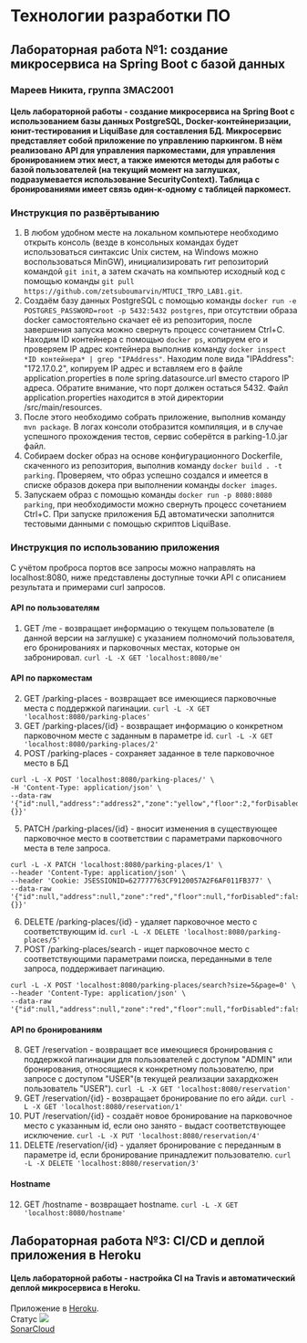 # Технологии разработки ПО
## Лабораторная работа №1: создание микросервиса на Spring Boot с базой данных
### Мареев Никита, группа 3MAC2001
#### Цель лабораторной работы - создание микросервиса на Spring Boot с использованием базы данных PostgreSQL, Docker-контейнеризации, юнит-тестирования и LiquiBase для составления БД. Микросервис представляет собой приложение по управлению паркингом. В нём реализовано API для управления паркоместами, для управления бронированием этих мест, а также имеются методы для работы с базой пользователей (на текущий момент на заглушках, подразумевается использование SecurityContext). Таблица с бронированиями имеет связь один-к-одному с таблицей паркомест.

### Инструкция по развёртыванию
1. В любом удобном месте на локальном компьютере необходимо открыть консоль (везде в консольных командах будет использоваться синтаксис Unix систем, на Windows можно воспользоваться MinGW), инициализировать гит репозиторий командой `git init`, а затем скачать на компьютер исходный код с помощью команды `git pull https://github.com/zetsuboumarvin/MTUCI_TRPO_LAB1.git`.
2. Создаём базу данных PostgreSQL с помощью команды `docker run -e POSTGRES_PASSWORD=root -p 5432:5432 postgres`, при отсутствии образа docker самостоятельно скачает её из репозитория, после завершения запуска можно свернуть процесс сочетанием Ctrl+C. Находим ID контейнера с помощью `docker ps`, копируем его и проверяем IP адрес контейнера выполнив команду `docker inspect *ID контейнера* | grep "IPAddress"`. Находим поле вида "IPAddress": "172.17.0.2", копируем IP адрес и вставляем его в файле application.properties в поле spring.datasource.url вместо старого IP адреса. Обратите внимание, что порт должен остаться 5432. Файл application.properties находится в этой директории /src/main/resources.
2. После этого необходимо собрать приложение, выполнив команду `mvn package`. В логах консоли отобразится компиляция, и в случае успешного прохождения тестов, сервис соберётся в parking-1.0.jar файл.
3. Собираем docker образ на основе конфигурационного Dockerfile, скаченного из репозитория, выполнив команду `docker build . -t parking`. Проверяем, что образ успешно создался и имеется в списке образов докера при выполнении команды `docker images`.
4. Запускаем образ с помощью команды `docker run -p 8080:8080 parking`, при необходимости можно свернуть процесс сочетанием Ctrl+C. При запуске приложения БД автоматически заполнится тестовыми данными с помощью скриптов LiquiBase.

### Инструкция по использованию приложения
С учётом проброса портов все запросы можно направлять на localhost:8080, ниже представлены доступные точки API с описанием результата и примерами curl запросов.
#### API по пользователям
1. GET /me - возвращает информацию о текущем пользователе (в данной версии на заглушке) с указанием полномочий пользователя, его бронированиях и парковочных местах, которые он забронировал. `curl -L -X GET 'localhost:8080/me'`
#### API по паркоместам
2. GET /parking-places - возвращает все имеющиеся парковочные места с поддержкой пагинации. `curl -L -X GET 'localhost:8080/parking-places'`
3. GET /parking-places/{id} - возвращает информацию о конкретном парковочном месте с заданным в параметре id. `curl -L -X GET 'localhost:8080/parking-places/2'`
4. POST /parking-places - сохраняет заданное в теле парковочное место в БД
```
curl -L -X POST 'localhost:8080/parking-places/' \
-H 'Content-Type: application/json' \
--data-raw '{"id":null,"address":"address2","zone":"yellow","floor":2,"forDisabled":false,"reservationDto":{}}'
```
5. PATCH /parking-places/{id} - вносит изменения в существующее парковочное место в соответствии с параметрами парковочного места в теле запроса.
```
curl -L -X PATCH 'localhost:8080/parking-places/1' \
--header 'Content-Type: application/json' \
--header 'Cookie: JSESSIONID=627777763CF9120057A2F6AF011FB377' \
--data-raw '{"id":null,"address":null,"zone":"red","floor":null,"forDisabled":false,"reservationDto":{}}'
```
6. DELETE /parking-places/{id} - удаляет парковочное место с соответствующим id. `curl -L -X DELETE 'localhost:8080/parking-places/5'`
7. POST /parking-places/search - ищет парковочное место с соответствующими параметрами поиска, переданными в теле запроса, поддерживает пагинацию.
```
curl -L -X POST 'localhost:8080/parking-places/search?size=5&page=0' \
--header 'Content-Type: application/json' \
--data-raw '{"id":null,"address":null,"zone":"red","floor":null,"forDisabled":false}'
```
#### API по бронированиям
8. GET /reservation - возвращает все имеющиеся бронирования с поддержкой пагинации для пользователей с доступом "ADMIN" или бронирования, относящиеся к конкретному пользователю, при запросе с доступом "USER"(в текущей реализации захардкожен пользователь "USER"). `curl -L -X GET 'localhost:8080/reservation'` 
9. GET /reservation/{id} - возвращает бронирование по его айди. `curl -L -X GET 'localhost:8080/reservation/1'`
10. PUT /reservation/{id} - создаёт новое бронирование на парковочное место с указанным id, если оно занято - выдаст соответствующее исключение. `curl -L -X PUT 'localhost:8080/reservation/4'`
11. DELETE /reservation/{id} - удаляет бронирование с переданным в параметре id, если бронирование принадлежит пользователю. `curl -L -X DELETE 'localhost:8080/reservation/3'`
#### Hostname
12. GET /hostname - возвращает hostname. `curl -L -X GET 'localhost:8080/hostname'`


## Лабораторная работа №3: CI/CD и деплой приложения в Heroku
#### Цель лабораторной работы - настройка CI на Travis и автоматический деплой микросервиса в Heroku.
Приложение в [Heroku](https://mtuci.herokuapp.com/).  
Статус ![](https://travis-ci.org/zetsuboumarvin/MTUCI_TRPO_LAB1.svg?branch=master)  
[SonarCloud](https://sonarcloud.io/organizations/zetsuboumarvin-parking/projects)
